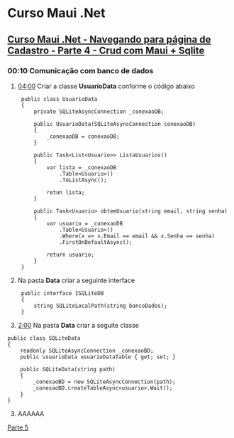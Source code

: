 # Curso Maui .Net

## [Curso Maui .Net - Navegando para página de Cadastro - Parte 4 - Crud com Maui + Sqlite](https://youtu.be/Sj0Ew5hiERs?si=ZDAz2cZQxDjVgBdY)

### 00:10 Comunicação com banco de dados

1. [04:00](https://youtu.be/Sj0Ew5hiERs?t=243) Criar a classe **UsuarioData** conforme o código abaixo
   
   ```
    public class UsuarioData
    {
        private SQLiteAsyncConnection _conexaoDB;

        public UsuarioData(SQLiteAsyncConnection conexaoDB)
        {
            _conexaoDB = conexaoDB;
        }

        public Task<List<Usuario>> ListaUsuarios()
        {
            var lista = _conexaoDB
                .Table<Usuario>()
                .ToListAsync();

            retun lista;                
        }

        public Task<Usuario> obtemUsuario(string email, string senha)
        {
            var usuario = _conexaoDB
                .Table<Usuario>()
                .Where(x => x.Email == email && x.Senha == senha)
                .FirstOnDefaultAsync();

            return usuario;
        }
    }
   ```
   
2. Na pasta **Data** criar a seguinte interface
   
   ```
    public interface ISQLiteDB
    {
        string SQLiteLocalPath(string bancoDados);
    }
   ```

3. [2:00](https://youtu.be/Sj0Ew5hiERs?t=119) Na pasta **Data** criar a seguite classe

```
public class SQLiteData
{
    readonly SQLiteAsyncConnection _conexaoBD;
    public usuarioData usuarioDataTable { get; set; }

    public SQLiteData(string path)
    {
        _conexaoBD = new SQLiteAsyncConnection(path);
        _conexaoBD.createTableAsync<usuario>.Wait();
    }
}
```

3. AAAAAA

[Parte 5](curso-maui-net-p4.md)

<!--
# Curso Maui .Net
## Curso Maui .Net - Navegando para página de Cadastro - Parte 4 - Crud com Maui + Sqlite
### 00:10 Comunicação com banco de dados
#### Criar a classe UsuarioData
-->